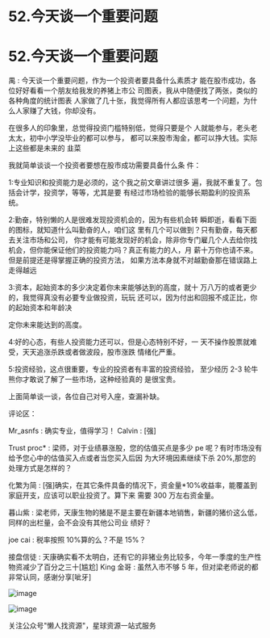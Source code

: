 # 52.今天谈一个重要问题

# 52.今天谈一个重要问题

禺 : 今天谈一个重要问题，作为一个投资者要具备什么素质才 能在股市成功，各位好好看看一个朋友给我发的养猪上市公 司图表，我从中随便找了两张，类似的各种角度的统计图表 人家做了几十张，我觉得所有人都应该思考一个问题，为什 么人家赚了大钱，你却没有。

在很多人的印象里，总觉得投资门槛特别低，觉得只要是个 人就能参与，老头老太太，初中小学没毕业的都可以参与， 都可以来股市淘金，都可以挣大钱。实际上这些都是未来的 韭菜

我就简单谈谈一个投资者要想在股市成功需要具备什么条 件：

1:专业知识和投资能力是必须的，这个我之前文章讲过很多 遍，我就不重复了。包括会计学，投资学，等等，尤其是要 有经过市场检验的能够长期盈利的投资系统。

2:勤奋，特别懒的人是很难发现投资机会的，因为有些机会转 瞬即逝，看看下面的图标，就知道什么叫勤奋的人，咱们这 里有几个可以做到？只有勤奋，每天都去关注市场和公司， 你才能有可能发现好的机会，除非你专门雇几个人去给你找 机会，但你能保证他们的投资能力吗？真正有能力的人，月 薪十万你也请不来。但是前提还是得掌握正确的投资方法， 如果方法本身就不对越勤奋那在错误路上走得越远

3:资本，起始资本的多少决定着你未来能够达到的高度，就十 万八万的或者更少的，我觉得真没有必要专业做投资，玩玩 还可以，因为付出和回报不成正比，你的起始资本和年龄决

定你未来能达到的高度。

4:好的心态，有些人投资能力还可以，但是心态特别不好，一 天不操作股票就难受，天天追涨杀跌或者做波段，股市涨跌 情绪化严重。

5:投资经验，这点很重要，专业的投资者有丰富的投资经验， 至少经历 2-3 轮牛熊你才敢说了解了一些市场，这种经验真的 是很宝贵。

上面简单谈一谈，各位自己对号入座，查漏补缺。

评论区：

Mr_asnfs : 确实专业，值得学习！ Calvin : [强]

Trust proc* : 梁师，对于业绩暴涨股，您的估值买点是多少 pe 呢？有时市场没有给予您心中的估值买入点或者当您买入后因 为大环境因素继续下杀 20%,那您的处理方式是怎样的？

化繁为简 : [强]确实，在其它条件具备的情况下，资金量*10%收益率，能覆盖到家庭开支，应该可以职业投资了。算下来 需要 300 万左右资金量。

暮山紫 : 梁老师，天康生物的猪是不是主要在新疆本地销售，新疆的猪价这么低，同样的出栏量，会不会没有其他公司业 绩好？

joe cai : 税率按照 10%算的么？不是 15%？

接盘信徒 : 天康确实看不太明白，还有它的非猪业务比较多，今年一季度的生产性物资减少了百分之三十[尴尬] King 金哥 : 虽然入市不够 5 年，但对梁老师说的都非常认同，感谢分享[呲牙]

![image](img/Image_100.png)

![image](img/Image_101.png)

关注公众号"懒人找资源"，星球资源一站式服务